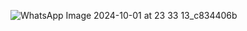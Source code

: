 ![WhatsApp Image 2024-10-01 at 23 33 13_c834406b](https://github.com/user-attachments/assets/04ca6d57-2c4f-4d0a-a570-d06db560ce83)

